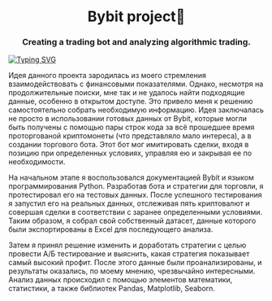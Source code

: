 <h1 align="center">Bybit project🚀</h1>
<h3 align="center">Creating a trading bot and analyzing algorithmic trading.</h3>

[![Typing SVG](https://readme-typing-svg.herokuapp.com?color=%2336BCF7&lines=def+activate_bot():+return+profit+💎)](https://git.io/typing-svg)

Идея данного проекта зародилась из моего стремления взаимодействовать с финансовыми показателями. Однако, несмотря на продолжительные поиски, мне так и не удалось найти подходящие данные, особенно в открытом доступе. Это привело меня к решению самостоятельно собрать необходимую информацию. Идея заключалась не просто в использовании готовых данных от Bybit, которые могли быть получены с помощью пары строк кода за всё прошедшее время проторгованой криптомонеты (что представляло мало интереса), а в создании торгового бота. Этот бот мог имитировать сделки, входя в позицию при определенных условиях, управляя ею и закрывая ее по необходимости.

На начальном этапе я воспользовался документацией Bybit и языком программирования Python. Разработав бота и стратегии для торговли, я протестировал его на тестовых данных. После успешного тестирования я запустил его на реальных данных, отслеживая пять криптовалют и совершая сделки в соответствии с заранее определенными условиями. Таким образом, я собрал свой собственный датасет, данные которого были экспортированы в Excel для последующего анализа.

Затем я принял решение изменить и доработать стратегии с целью провести А/Б тестирование и выяснить, какая стратегия показывает самый высокий профит. После этого данные были проанализированы, и результаты оказались, по моему мнению, чрезвычайно интересными. Анализ данных происходил с помощью элементов математики, статистики, а также библиотек Pandas, Matplotlib, Seaborn.

<h1></h1>
